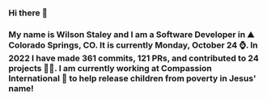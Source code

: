 ### Hi there 👋

### My name is Wilson Staley and I am a Software Developer in ⛰ Colorado Springs, CO.  It is currently Monday, October 24 ⌚. In 2022 I have made 361 commits, 121 PRs, and contributed to 24 projects 👨‍💻. I am currently working at Compassion International 🏢 to help release children from poverty in Jesus' name!